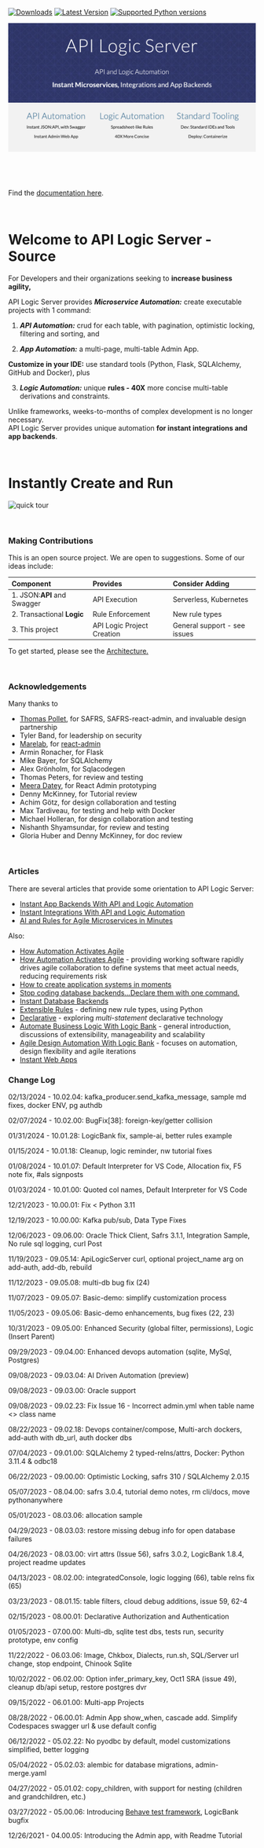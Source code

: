 [![Downloads](https://pepy.tech/badge/apilogicserver)](https://pepy.tech/project/apilogicserver)
[![Latest Version](https://img.shields.io/pypi/v/apilogicserver.svg)](https://pypi.python.org/pypi/apilogicserver/)
[![Supported Python versions](https://img.shields.io/pypi/pyversions/apilogicserver.svg)](https://pypi.python.org/pypi/apilogicserver/)

![Banner](https://github.com/ApiLogicServer/Docs/blob/main/docs/images/hero-banner.png?raw=true)

&nbsp;
---

Find the [documentation here](https://apilogicserver.github.io/Docs/).

&nbsp;

# Welcome to API Logic Server - Source

For Developers and their organizations seeking to **increase business agility,**

API Logic Server provides ***Microservice Automation:*** create executable projects with 1 command:

1. ***API Automation:*** crud for each table, with pagination, optimistic locking, filtering and sorting, and

2.  ***App Automation:*** a multi-page, multi-table Admin App.  <br>

**Customize in your IDE:** use standard tools (Python, Flask, SQLAlchemy, GitHub and Docker), plus<br>

3. ***Logic Automation:*** unique **rules - 40X** more concise multi-table derivations and constraints.

Unlike frameworks, weeks-to-months of complex development is no longer necessary.  <br>
API Logic Server provides unique automation **for instant integrations and app backends**.


&nbsp;

# Instantly Create and Run

![quick tour](https://github.com/ApiLogicServer/Docs/blob/main/docs/images/nutshell/gif.gif?raw=true)


&nbsp;

### Making Contributions
This is an open source project.  We are open to suggestions.  Some of our ideas include:

| Component           | Provides         | Consider Adding                                                                |
|:---------------------------|:-----------------|:-------------------------------------------------------------------------------|
| 1. JSON:**API** and Swagger | API Execution    | Serverless, Kubernetes        | 
| 2. Transactional **Logic**   | Rule Enforcement | New rule types        |
| 3. This project | API Logic Project Creation | General support - see issues |


To get started, please see  the [Architecture.](https://apilogicserver.github.io/Docs/Architecture-Internals/)

&nbsp;

### Acknowledgements

Many thanks to

- [Thomas Pollet](https://www.linkedin.com/in/pollet/), for SAFRS, SAFRS-react-admin, and invaluable design partnership
- Tyler Band, for leadership on security
- [Marelab](https://marmelab.com/en/), for [react-admin](https://marmelab.com/react-admin/)
- Armin Ronacher, for Flask
- Mike Bayer, for SQLAlchemy
- Alex Grönholm, for Sqlacodegen
- Thomas Peters, for review and testing
- [Meera Datey](https://www.linkedin.com/in/meeradatey/), for React Admin prototyping
- Denny McKinney, for Tutorial review
- Achim Götz, for design collaboration and testing
- Max Tardiveau, for testing and help with Docker
- Michael Holleran, for design collaboration and testing
- Nishanth Shyamsundar, for review and testing
- Gloria Huber and Denny McKinney, for doc review

&nbsp;

### Articles

There are several articles that provide some orientation to API Logic Server:

* [Instant App Backends With API and Logic Automation](https://dzone.com/articles/instant-app-backends-with-api-and-logic-automation)
* [Instant Integrations With API and Logic Automation](https://dzone.com/articles/instant-integrations-with-api-automation)
* [AI and Rules for Agile Microservices in Minutes](https://dzone.com/articles/ai-and-rules-for-agile-microserves)

Also:
* [How Automation Activates Agile](https://modeling-languages.com/logic-model-automation/)
* [How Automation Activates Agile](https://dzone.com/articles/automation-activates-agile) - providing working software rapidly drives agile collaboration to define systems that meet actual needs, reducing requirements risk
* [How to create application systems in moments](https://dzone.com/articles/create-customizable-database-app-systems-with-1-command)
* [Stop coding database backends…Declare them with one command.](https://medium.com/@valjhuber/stop-coding-database-backends-declare-them-with-one-command-938cbd877f6d)
* [Instant Database Backends](https://dzone.com/articles/instant-api-backends)
* [Extensible Rules](https://dzone.com/articles/logic-bank-now-extensible-drive-95-automation-even) - defining new rule types, using Python
* [Declarative](https://dzone.com/articles/agile-design-automation-how-are-rules-different-fr) - exploring _multi-statement_ declarative technology
* [Automate Business Logic With Logic Bank](https://dzone.com/articles/automate-business-logic-with-logic-bank) - general introduction, discussions of extensibility, manageability and scalability
* [Agile Design Automation With Logic Bank](https://dzone.com/articles/logical-data-indendence) - focuses on automation, design flexibility and agile iterations
* [Instant Web Apps](https://dzone.com/articles/instant-db-web-apps) 


[^1]:
    See the [FAQ for Low Code](FAQ-Low-Code)

### Change Log

02/13/2024 - 10.02.04: kafka_producer.send_kafka_message, sample md fixes, docker ENV, pg authdb

02/07/2024 - 10.02.00: BugFix[38]: foreign-key/getter collision

01/31/2024 - 10.01.28: LogicBank fix, sample-ai, better rules example

01/15/2024 - 10.01.18: Cleanup, logic reminder, nw tutorial fixes

01/08/2024 - 10.01.07: Default Interpreter for VS Code, Allocation fix, F5 note fix, #als signposts

01/03/2024 - 10.01.00: Quoted col names, Default Interpreter for VS Code

12/21/2023 - 10.00.01: Fix < Python 3.11

12/19/2023 - 10.00.00: Kafka pub/sub, Data Type Fixes

12/06/2023 - 09.06.00: Oracle Thick Client, Safrs 3.1.1, Integration Sample, No rule sql logging, curl Post

11/19/2023 - 09.05.14: ApiLogicServer curl, optional project_name arg on add-auth, add-db, rebuild

11/12/2023 - 09.05.08: multi-db bug fix (24)

11/07/2023 - 09.05.07: Basic-demo: simplify customization process

11/05/2023 - 09.05.06: Basic-demo enhancements, bug fixes (22, 23)

10/31/2023 - 09.05.00: Enhanced Security (global filter, permissions), Logic (Insert Parent)

09/29/2023 - 09.04.00: Enhanced devops automation (sqlite, MySql, Postgres)

09/08/2023 - 09.03.04: AI Driven Automation (preview)

09/08/2023 - 09.03.00: Oracle support

09/08/2023 - 09.02.23: Fix Issue 16 - Incorrect admin.yml when table name <> class name

08/22/2023 - 09.02.18: Devops container/compose, Multi-arch dockers, add-auth with db_url, auth docker dbs

07/04/2023 - 09.01.00: SQLAlchemy 2 typed-relns/attrs, Docker: Python 3.11.4 & odbc18

06/22/2023 - 09.00.00: Optimistic Locking, safrs 310 / SQLAlchemy 2.0.15

05/07/2023 - 08.04.00: safrs 3.0.4, tutorial demo notes, rm cli/docs, move pythonanywhere

05/01/2023 - 08.03.06: allocation sample

04/29/2023 - 08.03.03: restore missing debug info for open database failures

04/26/2023 - 08.03.00: virt attrs (Issue 56), safrs 3.0.2, LogicBank 1.8.4, project readme updates

04/13/2023 - 08.02.00: integratedConsole, logic logging (66), table relns fix (65)

03/23/2023 - 08.01.15: table filters, cloud debug additions, issue 59, 62-4

02/15/2023 - 08.00.01: Declarative Authorization and Authentication

01/05/2023 - 07.00.00: Multi-db, sqlite test dbs, tests run, security prototype, env config

11/22/2022 - 06.03.06: Image, Chkbox, Dialects, run.sh, SQL/Server url change, stop endpoint, Chinook Sqlite

10/02/2022 - 06.02.00: Option infer_primary_key, Oct1 SRA (issue 49), cleanup db/api setup, restore postgres dvr

09/15/2022 - 06.01.00: Multi-app Projects

08/28/2022 - 06.00.01: Admin App show_when, cascade add. Simplify Codespaces swagger url & use default config

06/12/2022 - 05.02.22: No pyodbc by default, model customizations simplified, better logging

05/04/2022 - 05.02.03: alembic for database migrations, admin-merge.yaml

04/27/2022 - 05.01.02: copy_children, with support for nesting (children and grandchildren, etc.)

03/27/2022 - 05.00.06: Introducing [Behave test framework](https://apilogicserver.github.io/Docs/Logic-Tutorial/), LogicBank bugfix

12/26/2021 - 04.00.05: Introducing the Admin app, with Readme Tutorial

